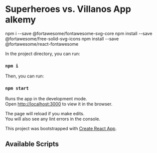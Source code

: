 # Superheroes vs. Villanos App alkemy
npm i --save @fortawesome/fontawesome-svg-core
npm install --save @fortawesome/free-solid-svg-icons
npm install --save @fortawesome/react-fontawesome


In the project directory, you can run:
### `npm i`

Then, you can run:
### `npm start`

Runs the app in the development mode.\
Open [http://localhost:3000](http://localhost:3000) to view it in the browser.

The page will reload if you make edits.\
You will also see any lint errors in the console.


This project was bootstrapped with [Create React App](https://github.com/facebook/create-react-app).

## Available Scripts
